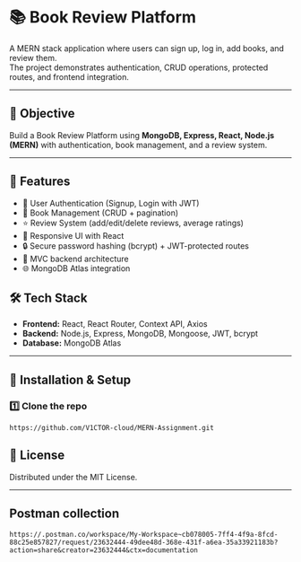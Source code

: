 # 📚 Book Review Platform

A MERN stack application where users can sign up, log in, add books, and review them.  
The project demonstrates authentication, CRUD operations, protected routes, and frontend integration.

---

## 🎯 Objective
Build a Book Review Platform using **MongoDB, Express, React, Node.js (MERN)** with authentication, book management, and a review system.


---

## 🚀 Features
- 🔑 User Authentication (Signup, Login with JWT)
- 📖 Book Management (CRUD + pagination)
- ⭐ Review System (add/edit/delete reviews, average ratings)
- 🎨 Responsive UI with React
- 🔒 Secure password hashing (bcrypt) + JWT-protected routes
- 📂 MVC backend architecture
- 🌐 MongoDB Atlas integration


## 🛠️ Tech Stack
- **Frontend:** React, React Router, Context API, Axios  
- **Backend:** Node.js, Express, MongoDB, Mongoose, JWT, bcrypt  
- **Database:** MongoDB Atlas  

---

## 🔧 Installation & Setup

### 1️⃣ Clone the repo
```
https://github.com/V1CTOR-cloud/MERN-Assignment.git
```


## 📄 License

Distributed under the MIT License.

---

## Postman collection

```
https://.postman.co/workspace/My-Workspace~cb078005-7ff4-4f9a-8fcd-88c25e857827/request/23632444-49dee48d-368e-431f-a6ea-35a33921183b?action=share&creator=23632444&ctx=documentation
```
